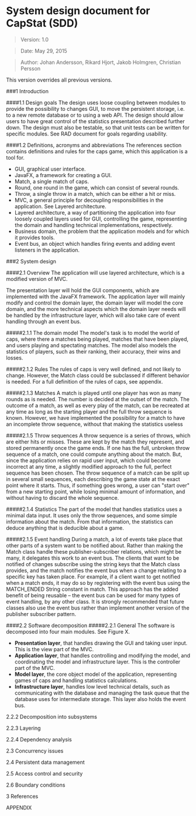 System design document for CapStat (SDD)
=======



>Version: 1.0

>Date: May 29, 2015

>Author: Johan Andersson, Rikard Hjort, Jakob Holmgren, Christian Persson

This version overrides all previous versions.

###1 Introduction

####1.1 Design goals
The design uses loose coupling between modules to provide the possibility to changes GUI, to move the persistent storage, i.e. to a new remote database or to using a web API. The design should allow users to have great control of the statistics presentation described further down. The design must also be testable, so that unit tests can be written for specific modules. See RAD document for goals regarding usability.

####1.2 Definitions, acronyms and abbreviations
The references section contains definitions and rules for the caps game, which this application is a tool for.

* GUI, graphical user interface.
* JavaFX, a framework for creating a GUI.
* Match, a single match of caps.
* Round, one round in the game, which can consist of several rounds.
* Throw, a single throw in a match, which can be either a hit or miss.
* MVC, a general principle for decoupling responsibilities in the application. See Layered architecture.
* Layered architecture, a way of partitioning the application into four loosely coupled layers used for GUI, controlling the game, representing the domain and handling technical implementations, respectively.
* Business domain, the problem that the application models and for which it provides tools.
* Event bus, an object which handles firing events and adding event listeners in the application.

###2 System design

####2.1 Overview
The application will use layered architecture, which is a modified version of MVC.

The presentation layer will hold the GUI components, which are implemented with the JavaFX framework. The application layer will mainly modify and control the domain layer, the domain layer will model the core domain, and the more technical aspects which the domain layer needs will be handled by the infrastructure layer, which will also take care of event handling through an event bus.

#####2.1.1 The domain model
The model's task is to model the world of caps, where there a matches being played, matches that have been played, and users playing and spectating matches. The model also models the statistics of players, such as their ranking, their accuracy, their wins and losses.

#####2.1.2 Rules
The rules of caps is very well defined, and not likely to change. However, the Match class could be subclassed if different behavior is needed. For a full definition of the rules of caps, see appendix.

#####2.1.3 Matches
A match is played until one player has won as many rounds as is needed. The number is decided at the outset of the match. The outcome of a match, as well as every play of the match, can be recreated at any time as long as the starting player and the full throw sequence is known. However, we have implemented the possibility for a match to have an incomplete throw sequence, without that making the statistics useless

#####2.1.5 Throw sequences
A throw sequence is a series of throws, which are either hits or misses. These are kept by the match they represent, and stored permanently once the game ends. If one has the full, unbroken throw sequence of a match, one could compute anything about the match. But, since the application relies on rapid user input, which could become incorrect at any time, a slightly modified approach to the full, perfect sequence has been chosen. The throw sequence of a match can be split up in several small sequences, each describing the game state at the exact point where it starts. Thus, if something goes wrong, a user can "start over" from a new starting point, while losing minimal amount of information, and without having to discard the whole sequence.  

#####2.1.4 Statistics
The part of the model that handles statistics uses a minimal data input. It uses only the throw sequences, and some simple information about the match. From that information, the statistics can deduce anything that is deducible about a game.

#####2.1.5 Event handling
During a match, a lot of events take place that other parts of a system want to be notified about. Rather than making the Match class handle these publisher-subscriber relations, which might be many, it delegates this work to an event bus. The clients that want to be notified of changes subscribe using the string keys that the Match class provides, and the match notifies the event bus when a change relating to a specific key has taken place. For example, if a client want to get notified when a match ends, it may do so by registering with the event bus using the MATCH_ENDED String constant in match. This approach has the added benefit of being reusable – the event bus can be used for many types of event handling, by any other class. It is strongly recommended that future classes also use the event bus rather than implement another version of the publisher subscriber pattern.

####2.2 Software decomposition
#####2.2.1 General
The software is decomposed into four main modules. See Figure X.

* **Presentation layer**, that handles drawing the GUI and taking user input. This is the view part of the MVC.
* **Application layer**, that handles controlling and modifying the model, and coordinating the model and infrastructure layer. This is the controller part of the MVC.
* **Model layer**, the core object model of the application, representing games of caps and handling statistics calculations.
* **Infrastructure layer**, handles low level technical details, such as communicating with the database and managing the task queue that the database uses for intermediate storage. This layer also holds the event bus.

2.2.2 Decomposition into subsystems

2.2.3 Layering

2.2.4 Dependency analysis

2.3 Concurrency issues

2.4 Persistent data management

2.5 Access control and security

2.6 Boundary conditions

3 References

  APPENDIX
